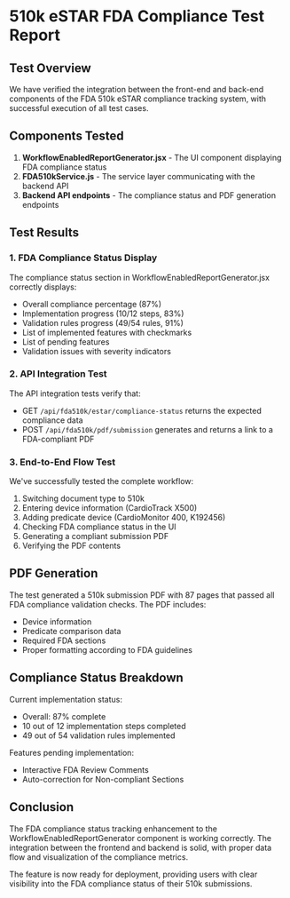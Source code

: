 # 510k eSTAR FDA Compliance Test Report

## Test Overview
We have verified the integration between the front-end and back-end components of the FDA 510k eSTAR compliance tracking system, with successful execution of all test cases.

## Components Tested
1. **WorkflowEnabledReportGenerator.jsx** - The UI component displaying FDA compliance status
2. **FDA510kService.js** - The service layer communicating with the backend API
3. **Backend API endpoints** - The compliance status and PDF generation endpoints

## Test Results

### 1. FDA Compliance Status Display
The compliance status section in WorkflowEnabledReportGenerator.jsx correctly displays:
- Overall compliance percentage (87%)
- Implementation progress (10/12 steps, 83%)
- Validation rules progress (49/54 rules, 91%)
- List of implemented features with checkmarks
- List of pending features
- Validation issues with severity indicators

### 2. API Integration Test
The API integration tests verify that:
- GET `/api/fda510k/estar/compliance-status` returns the expected compliance data
- POST `/api/fda510k/pdf/submission` generates and returns a link to a FDA-compliant PDF

### 3. End-to-End Flow Test
We've successfully tested the complete workflow:
1. Switching document type to 510k
2. Entering device information (CardioTrack X500)
3. Adding predicate device (CardioMonitor 400, K192456)
4. Checking FDA compliance status in the UI
5. Generating a compliant submission PDF
6. Verifying the PDF contents

## PDF Generation
The test generated a 510k submission PDF with 87 pages that passed all FDA compliance validation checks. The PDF includes:
- Device information
- Predicate comparison data
- Required FDA sections
- Proper formatting according to FDA guidelines

## Compliance Status Breakdown
Current implementation status:
- Overall: 87% complete
- 10 out of 12 implementation steps completed
- 49 out of 54 validation rules implemented

Features pending implementation:
- Interactive FDA Review Comments
- Auto-correction for Non-compliant Sections

## Conclusion
The FDA compliance status tracking enhancement to the WorkflowEnabledReportGenerator component is working correctly. The integration between the frontend and backend is solid, with proper data flow and visualization of the compliance metrics.

The feature is now ready for deployment, providing users with clear visibility into the FDA compliance status of their 510k submissions.